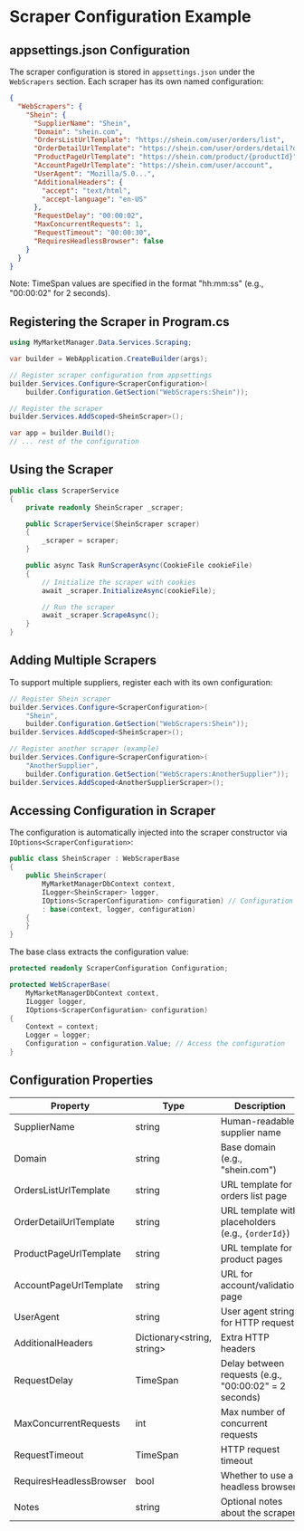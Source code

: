 # Scraper Configuration Example

## appsettings.json Configuration

The scraper configuration is stored in `appsettings.json` under the `WebScrapers` section. Each scraper has its own named configuration:

```json
{
  "WebScrapers": {
    "Shein": {
      "SupplierName": "Shein",
      "Domain": "shein.com",
      "OrdersListUrlTemplate": "https://shein.com/user/orders/list",
      "OrderDetailUrlTemplate": "https://shein.com/user/orders/detail?order_id={orderId}",
      "ProductPageUrlTemplate": "https://shein.com/product/{productId}",
      "AccountPageUrlTemplate": "https://shein.com/user/account",
      "UserAgent": "Mozilla/5.0...",
      "AdditionalHeaders": {
        "accept": "text/html",
        "accept-language": "en-US"
      },
      "RequestDelay": "00:00:02",
      "MaxConcurrentRequests": 1,
      "RequestTimeout": "00:00:30",
      "RequiresHeadlessBrowser": false
    }
  }
}
```

Note: TimeSpan values are specified in the format "hh:mm:ss" (e.g., "00:00:02" for 2 seconds).

## Registering the Scraper in Program.cs

```csharp
using MyMarketManager.Data.Services.Scraping;

var builder = WebApplication.CreateBuilder(args);

// Register scraper configuration from appsettings
builder.Services.Configure<ScraperConfiguration>(
    builder.Configuration.GetSection("WebScrapers:Shein"));

// Register the scraper
builder.Services.AddScoped<SheinScraper>();

var app = builder.Build();
// ... rest of the configuration
```

## Using the Scraper

```csharp
public class ScraperService
{
    private readonly SheinScraper _scraper;

    public ScraperService(SheinScraper scraper)
    {
        _scraper = scraper;
    }

    public async Task RunScraperAsync(CookieFile cookieFile)
    {
        // Initialize the scraper with cookies
        await _scraper.InitializeAsync(cookieFile);

        // Run the scraper
        await _scraper.ScrapeAsync();
    }
}
```

## Adding Multiple Scrapers

To support multiple suppliers, register each with its own configuration:

```csharp
// Register Shein scraper
builder.Services.Configure<ScraperConfiguration>(
    "Shein",
    builder.Configuration.GetSection("WebScrapers:Shein"));
builder.Services.AddScoped<SheinScraper>();

// Register another scraper (example)
builder.Services.Configure<ScraperConfiguration>(
    "AnotherSupplier",
    builder.Configuration.GetSection("WebScrapers:AnotherSupplier"));
builder.Services.AddScoped<AnotherSupplierScraper>();
```

## Accessing Configuration in Scraper

The configuration is automatically injected into the scraper constructor via `IOptions<ScraperConfiguration>`:

```csharp
public class SheinScraper : WebScraperBase
{
    public SheinScraper(
        MyMarketManagerDbContext context,
        ILogger<SheinScraper> logger,
        IOptions<ScraperConfiguration> configuration) // Configuration injected here
        : base(context, logger, configuration)
    {
    }
}
```

The base class extracts the configuration value:

```csharp
protected readonly ScraperConfiguration Configuration;

protected WebScraperBase(
    MyMarketManagerDbContext context,
    ILogger logger,
    IOptions<ScraperConfiguration> configuration)
{
    Context = context;
    Logger = logger;
    Configuration = configuration.Value; // Access the configuration
}
```

## Configuration Properties

| Property | Type | Description |
|----------|------|-------------|
| SupplierName | string | Human-readable supplier name |
| Domain | string | Base domain (e.g., "shein.com") |
| OrdersListUrlTemplate | string | URL template for orders list page |
| OrderDetailUrlTemplate | string | URL template with placeholders (e.g., `{orderId}`) |
| ProductPageUrlTemplate | string | URL template for product pages |
| AccountPageUrlTemplate | string | URL for account/validation page |
| UserAgent | string | User agent string for HTTP requests |
| AdditionalHeaders | Dictionary<string, string> | Extra HTTP headers |
| RequestDelay | TimeSpan | Delay between requests (e.g., "00:00:02" = 2 seconds) |
| MaxConcurrentRequests | int | Max number of concurrent requests |
| RequestTimeout | TimeSpan | HTTP request timeout |
| RequiresHeadlessBrowser | bool | Whether to use a headless browser |
| Notes | string | Optional notes about the scraper |
